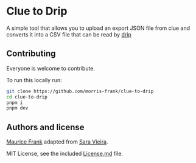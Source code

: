 # Clue to Drip

A simple tool that allows you to upload an export JSON file from clue and converts it into a CSV file that can be read by [drip](https://bloodyhealth.gitlab.io/)

## Contributing

Everyone is welcome to contribute.

To run this locally run:

```sh
git clone https://github.com/morris-frank/clue-to-drip
cd clue-to-drip
pnpm i
pnpm dev
```

## Authors and license
[Maurice Frank](https://maurice-frank.com) adapted from [Sara Vieira](https://sara.fail).

MIT License, see the included [License.md](License.md) file.
